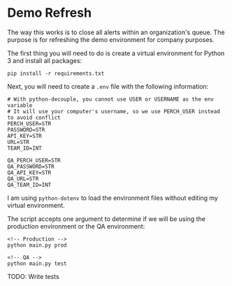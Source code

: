 # Demo Refresh

The way this works is to close all alerts within an organization's queue. The purpose is for refreshing the demo environment for company purposes. 

The first thing you will need to do is create a virtual environment for Python 3 and install all packages:

    pip install -r requirements.txt

Next, you will need to create a `.env` file with the following information:

    # With python-decouple, you cannot use USER or USERNAME as the env variable
    # It will use your computer's username, so we use PERCH_USER instead to avoid conflict
    PERCH_USER=STR
    PASSWORD=STR
    API_KEY=STR
    URL=STR
    TEAM_ID=INT

    QA_PERCH_USER=STR
    QA_PASSWORD=STR
    QA_API_KEY=STR
    QA_URL=STR
    QA_TEAM_ID=INT

I am using `python-dotenv` to load the environment files without editing my virtual environment. 

The script accepts one argument to determine if we will be using the production environment or the QA environment:

    <!-- Production -->
    python main.py prod

    <!-- QA -->
    python main.py test

TODO: Write tests
